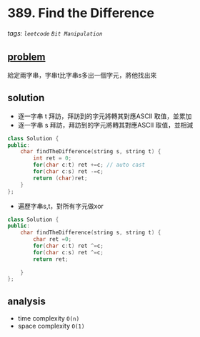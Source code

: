 # 389. Find the Difference

###### tags: `leetcode` `Bit Manipulation`

## [problem](https://leetcode.com/problems/find-the-difference/)

給定兩字串，字串t比字串s多出一個字元，將他找出來

## solution

- 逐一字串 t 拜訪，拜訪到的字元將轉其對應ASCII 取值，並累加
- 逐一字串 s 拜訪，拜訪到的字元將轉其對應ASCII 取值，並相減

```c++
class Solution {
public:
    char findTheDifference(string s, string t) {
        int ret = 0;
        for(char c:t) ret +=c; // auto cast
        for(char c:s) ret -=c; 
        return (char)ret;
    }
};
```
- 遍歷字串s,t，對所有字元做xor

```c++
class Solution {
public:
    char findTheDifference(string s, string t) {
        char ret =0;
        for(char c:t) ret ^=c;
        for(char c:s) ret ^=c; 
        return ret;
        
    }
};
```
## analysis
- time complexity `O(n)`
- space complexity `O(1)`
